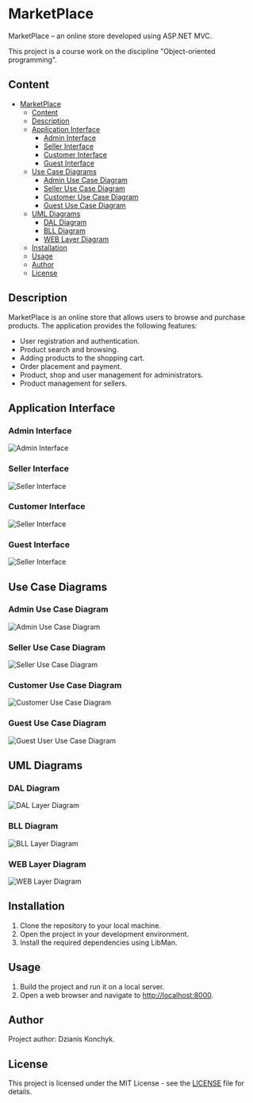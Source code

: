 # MarketPlace

MarketPlace – an online store developed using ASP.NET MVC. 

This project is a course work on the discipline "Object-oriented programming".



## Content

- [MarketPlace](#marketplace)
  - [Content](#content)
  - [Description](#description)
  - [Application Interface](#application-interface)
    - [Admin Interface](#admin-interface)
    - [Seller Interface](#seller-interface)
    - [Customer Interface](#customer-interface)
    - [Guest Interface](#guest-interface)
  - [Use Case Diagrams](#use-case-diagrams)
    - [Admin Use Case Diagram](#admin-use-case-diagram)
    - [Seller Use Case Diagram](#seller-use-case-diagram)
    - [Customer Use Case Diagram](#customer-use-case-diagram)
    - [Guest Use Case Diagram](#guest-use-case-diagram)
  - [UML Diagrams](#uml-diagrams)
    - [DAL Diagram](#dal-diagram)
    - [BLL Diagram](#bll-diagram)
    - [WEB Layer Diagram](#web-layer-diagram)
  - [Installation](#installation)
  - [Usage](#usage)
  - [Author](#author)
  - [License](#license)



## Description

MarketPlace is an online store that allows users to browse and purchase products. The application provides the following features:
- User registration and authentication.
- Product search and browsing.
- Adding products to the shopping cart.
- Order placement and payment.
- Product, shop and user management for administrators.
- Product management for sellers.



## Application Interface

### Admin Interface
![Admin Interface](media/Demo/admin_demo.gif)

### Seller Interface
![Seller Interface](media/Demo/seller_demo.gif)

### Customer Interface
![Seller Interface](media/Demo/customer_demo.gif)

### Guest Interface
![Seller Interface](media/Demo/guest_demo.gif)



## Use Case Diagrams

### Admin Use Case Diagram
![Admin Use Case Diagram](media/UseCase/admin.png)

### Seller Use Case Diagram
![Seller Use Case Diagram](media/UseCase/Seller.png)

### Customer Use Case Diagram
![Customer Use Case Diagram](media/UseCase/Customer.png)

### Guest Use Case Diagram
![Guest User Use Case Diagram](media/UseCase/Guest.png)



## UML Diagrams

### DAL Diagram
![DAL Layer Diagram](media/UML/DAL.png)

### BLL Diagram
![BLL Layer Diagram](media/UML/BLL.png)

### WEB Layer Diagram
![WEB Layer Diagram](media/UML/WEB.png)



## Installation

1. Clone the repository to your local machine.
2. Open the project in your development environment.
3. Install the required dependencies using LibMan.



## Usage

1. Build the project and run it on a local server.
2. Open a web browser and navigate to [http://localhost:8000](http://localhost:8000).



## Author

Project author: Dzianis Konchyk.



## License

This project is licensed under the MIT License - see the [LICENSE](LICENSE) file for details.